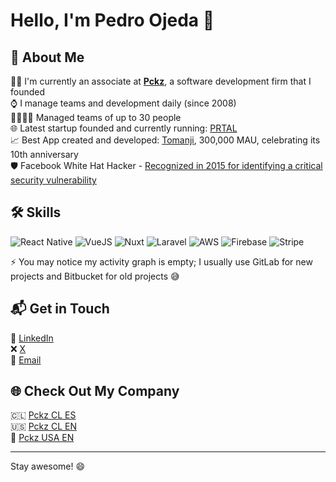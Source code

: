 # Hello, I'm Pedro Ojeda 👋

## 🚀 About Me
👨‍💻 I'm currently an associate at **[Pckz](https://www.pckz.cl)**, a software development firm that I founded <br />
⌚️ I manage teams and development daily (since 2008) <br />
👨‍👩‍👦‍👦 Managed teams of up to 30 people <br />
🌐 Latest startup founded and currently running: [PRTAL](https://prtal.app) <br />
📈 Best App created and developed: [Tomanji](https://tomanji.com), 300,000 MAU, celebrating its 10th anniversary <br />
🛡️ Facebook White Hat Hacker - [Recognized in 2015 for identifying a critical security vulnerability](https://www.facebook.com/whitehat/thanks/) <br />


## 🛠️ Skills
![React Native](https://img.shields.io/badge/React_Native-3498db?style=flat&logo=react&logoColor=white)
![VueJS](https://img.shields.io/badge/Vue.js-41B883?style=flat&logo=vue.js&logoColor=white)
![Nuxt](https://img.shields.io/badge/Nuxt-00C58E?style=flat&logo=nuxt.js&logoColor=white)
![Laravel](https://img.shields.io/badge/Laravel-FF2D20?style=flat&logo=laravel&logoColor=white)
![AWS](https://img.shields.io/badge/AWS-FF9900?style=flat&logo=amazon-aws&logoColor=white)
![Firebase](https://img.shields.io/badge/Firebase-FFCA28?style=flat&logo=firebase&logoColor=white)
![Stripe](https://img.shields.io/badge/Stripe-008CDD?style=flat&logo=stripe&logoColor=white)

⚡️ You may notice my activity graph is empty; I usually use GitLab for new projects and Bitbucket for old projects 😅

## 📬 Get in Touch
🔗 [LinkedIn](https://www.linkedin.com/in/pckzcl/)<br/>
❌ [X](https://twitter.com/pckz)<br/>
📧 [Email](mailto:pckz@pckz.cl)<br/>

## 🌐 Check Out My Company
🇨🇱 [Pckz CL ES](https://pckz.cl)<br/>
🇺🇸 [Pckz CL EN](https://pckz.cl/en)<br/>
🌴 [Pckz USA EN](https://developmentmiami.com/)<br/>


---

Stay awesome! 😄
